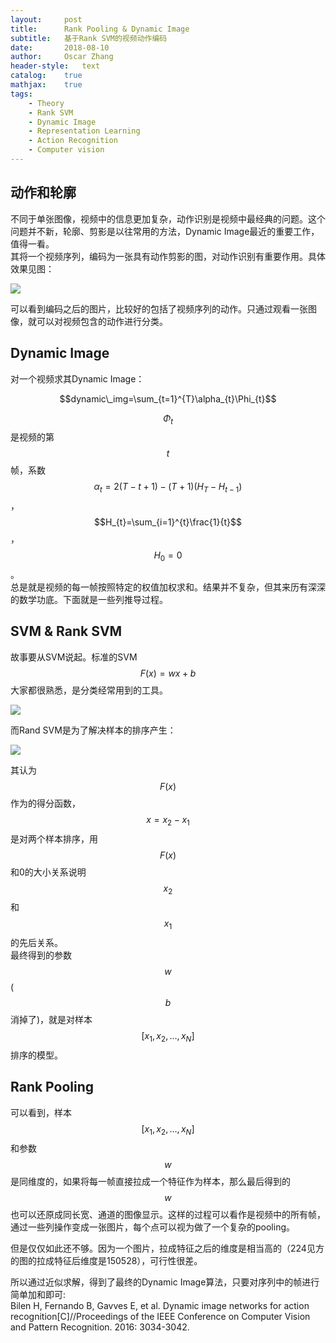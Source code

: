 ```yaml
---
layout:     post
title:      Rank Pooling & Dynamic Image
subtitle:   基于Rank SVM的视频动作编码
date:       2018-08-10
author:     Oscar Zhang
header-style:   text
catalog:    true
mathjax:    true
tags:
    - Theory
    - Rank SVM
    - Dynamic Image
    - Representation Learning
    - Action Recognition
    - Computer vision
---
```


## 动作和轮廓

不同于单张图像，视频中的信息更加复杂，动作识别是视频中最经典的问题。这个问题并不新，轮廓、剪影是以往常用的方法，Dynamic Image最近的重要工作，值得一看。      
其将一个视频序列，编码为一张具有动作剪影的图，对动作识别有重要作用。具体效果见图：

![][3]

可以看到编码之后的图片，比较好的包括了视频序列的动作。只通过观看一张图像，就可以对视频包含的动作进行分类。

## Dynamic Image

对一个视频求其Dynamic Image：

$$dynamic\_img=\sum_{t=1}^{T}\alpha_{t}\Phi_{t}$$

$$\Phi_{t}$$是视频的第$$t$$帧，系数$$\alpha_{t}=2(T-t+1)-(T+1)(H_{T}-H_{t-1})$$，$$H_{t}=\sum_{i=1}^{t}\frac{1}{t}$$，$$H_{0}=0$$。      
总是就是视频的每一帧按照特定的权值加权求和。结果并不复杂，但其来历有深深的数学功底。下面就是一些列推导过程。        

## SVM & Rank SVM

故事要从SVM说起。标准的SVM$$F(x)=wx+b$$大家都很熟悉，是分类经常用到的工具。

![][1]

而Rand SVM是为了解决样本的排序产生：

![][2]

其认为$$F(x)$$作为的得分函数，$$x=x_{2}-x_{1}$$是对两个样本排序，用$$F(x)$$和0的大小关系说明$$x_{2}$$和$$x_{1}$$的先后关系。        
最终得到的参数$$w$$($$b$$消掉了)，就是对样本$$[x_{1}, x_{2}, \dots, x_{N}]$$排序的模型。

## Rank Pooling

可以看到，样本$$[x_{1}, x_{2}, \dots, x_{N}]$$和参数$$w$$是同维度的，如果将每一帧直接拉成一个特征作为样本，那么最后得到的$$w$$也可以还原成同长宽、通道的图像显示。这样的过程可以看作是视频中的所有帧，通过一些列操作变成一张图片，每个点可以视为做了一个复杂的pooling。        

但是仅仅如此还不够。因为一个图片，拉成特征之后的维度是相当高的（224见方的图的拉成特征后维度是150528），可行性很差。      

所以通过近似求解，得到了最终的Dynamic Image算法，只要对序列中的帧进行简单加和即可:     
Bilen H, Fernando B, Gavves E, et al. Dynamic image networks for action recognition[C]//Proceedings of the IEEE Conference on Computer Vision and Pattern Recognition. 2016: 3034-3042.



[1]: https://raw.githubusercontent.com/zbhoscar/zbhoscar.github.io/master/img/in-post/post-dynamic-img/1.png
[2]: https://raw.githubusercontent.com/zbhoscar/zbhoscar.github.io/master/img/in-post/post-dynamic-img/2.png
[3]: https://raw.githubusercontent.com/zbhoscar/zbhoscar.github.io/master/img/in-post/post-dynamic-img/3.png
